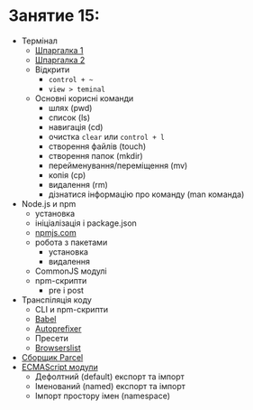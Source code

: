 # Занятие 15:

- Термінал
  - [Шпаргалка 1](https://tproger.ru/translations/bash-cheatsheet/)
  - [Шпаргалка 2](https://habr.com/ru/company/ruvds/blog/445270/)
  - Відкрити
    - `control + ~`
    - `view > teminal`
  - Основні корисні команди
    - шлях (pwd)
    - список (ls)
    - навигація (cd)
    - очистка `clear` или `control + l`
    - створення файлів (touch)
    - створення папок (mkdir)
    - перейменування/переміщення (mv)
    - копія (cp)
    - видалення (rm)
    - дізнатися інформацію про команду (man команда)
- Node.js и npm
  - установка
  - ініціалізація і package.json
  - [npmjs.com](https://www.npmjs.com/)
  - робота з пакетами
    - установка
    - видалення
  - CommonJS модулі
  - npm-скрипти
    - pre і post
- Транспіляція коду
  - CLI и npm-скрипти
  - [Babel](https://babeljs.io/)
  - [Autoprefixer](https://www.npmjs.com/package/autoprefixer)
  - Пресети
  - [Browserslist](https://github.com/browserslist/browserslist)
- [Сборщик Parcel](https://parceljs.org/)
- [ECMAScript модули](https://exploringjs.com/es6/ch_modules.html)
  - Дефолтний (default) експорт та імпорт
  - Іменований (named) експорт та імпорт
  - Імпорт простору імен (namespace)
